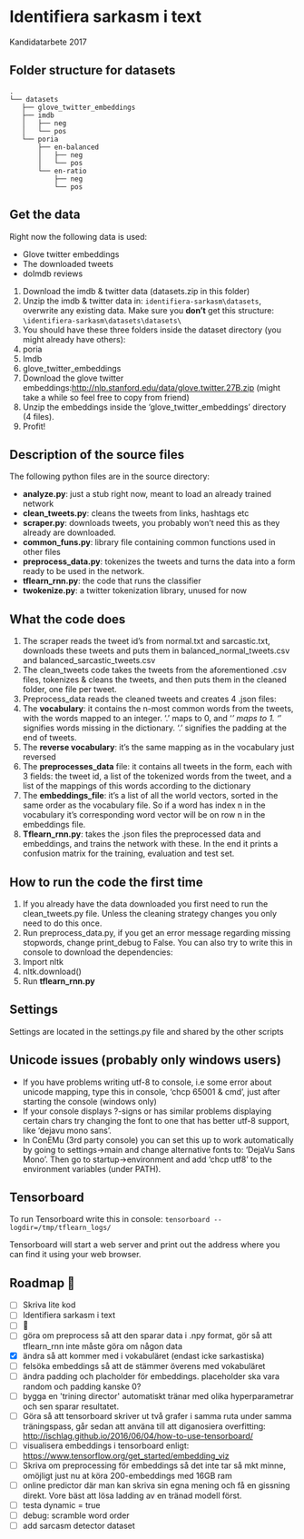 # Identifiera sarkasm i text
Kandidatarbete 2017

## Folder structure for datasets
```
.
└── datasets
   ├── glove_twitter_embeddings
   ├── imdb
   │   ├── neg
   │   └── pos
   └── poria
       ├── en-balanced
       │   ├── neg
       │   └── pos
       └── en-ratio
           ├── neg
           └── pos
```

## Get the data

Right now the following data is used:
- Glove twitter embeddings
- The downloaded tweets
- doImdb reviews


1. Download the imdb & twitter data (datasets.zip in this folder)
2. Unzip the imdb & twitter data in: `identifiera-sarkasm\datasets`, overwrite any existing data. Make sure you **don’t** get this structure: `\identifiera-sarkasm\datasets\datasets\`
3. You should have these three folders inside the dataset directory (you might already have others):
  1. poria
  2. Imdb
  3. glove_twitter_embeddings
4. Download the glove twitter embeddings:http://nlp.stanford.edu/data/glove.twitter.27B.zip (might take a while so feel free to copy from friend)
5. Unzip the embeddings inside the ‘glove_twitter_embeddings’ directory (4 files).
6. Profit!

## Description of the source files
The following python files are in the source directory:

* **analyze.py**: just a stub right now, meant to load an already trained network
* **clean_tweets.py**: cleans the tweets from links, hashtags etc
* **scraper.py**: downloads tweets, you probably won’t need this as they already are downloaded.
* **common_funs.py**: library file containing common functions used in other files
* **preprocess_data.py**: tokenizes the tweets and turns the data into a form ready to be used in the network.
* **tflearn_rnn.py**: the code that runs the classifier
* **twokenize.py**: a twitter tokenization library, unused for now
## What the code does

1. The scraper reads the tweet id’s from normal.txt and sarcastic.txt, downloads these tweets and puts them in balanced_normal_tweets.csv and balanced_sarcastic_tweets.csv
2. The clean_tweets code takes the tweets from the aforementioned .csv files, tokenizes & cleans the tweets, and then puts them in the cleaned folder, one file per tweet.
3. Preprocess_data reads the cleaned tweets and creates 4 .json files:
  1. The **vocabulary**: it contains the n-most common words from the tweets, with the words mapped to an integer. ‘.’ maps to 0, and ‘_’ maps to 1. ‘_’ signifies words missing in the dictionary. ‘.’ signifies the padding at the end of tweets.
  2. The **reverse vocabulary**: it’s the same mapping as in the vocabulary just reversed
  3. The **preprocesses_data** file: it contains all tweets in the form, each with 3 fields: the tweet id, a list of the tokenized words from the tweet, and a list of the mappings of this words according to the dictionary
  4. The **embeddings_file**: it’s a list of all the world vectors, sorted in the same order as the vocabulary file. So if a word has index n in the vocabulary it’s corresponding word vector will be on row n in the embeddings file.
4. **Tflearn_rnn.py**: takes the .json files the preprocessed data and embeddings, and trains the network with these. In the end it prints a confusion matrix for the training, evaluation and test set.

## How to run the code the first time
1. If you already have the data downloaded you first need to run the clean_tweets.py file. Unless the cleaning strategy changes you only need to do this once.
2. Run preprocess_data.py, if you get an error message regarding missing stopwords, change print_debug to False. You can also try to write this in console to download the dependencies:
  1. Import nltk
  2. nltk.download()
3. Run **tflearn_rnn.py**

## Settings
Settings are located in the settings.py file and shared by the other scripts

## Unicode issues (probably only windows users)
* If you have problems writing utf-8 to console, i.e some error about unicode mapping, type this in console, ‘chcp 65001 & cmd’, just after starting the console (windows only)
* If your console displays ?-signs or has similar problems displaying certain chars try changing the font to one that has better utf-8 support, like ‘dejavu mono sans’.
* In ConEMu (3rd party console) you can set this up to work automatically by going to settings->main and change alternative fonts to: ‘DejaVu Sans Mono’. Then go to startup->environment and add ‘chcp utf8’ to the environment variables (under PATH).

## Tensorboard
To run Tensorboard write this in console: `tensorboard --logdir=/tmp/tflearn_logs/`

Tensorboard will start a web server and print out the address where you can find it using your web browser.

## Roadmap 🚞
- [ ] Skriva lite kod
- [ ] Identifiera sarkasm i text
- [ ] 🍺
- [ ] göra om preprocess så att den sparar data i .npy format, gör så att 
        tflearn_rnn inte måste göra om någon data
- [x] ändra så att <hashtag> kommer med i vokabuläret (endast icke sarkastiska) 
- [ ] felsöka embeddings så att de stämmer överens med vokabuläret 
- [ ] ändra padding och placholder för embeddings. placeholder ska vara 
        random och padding kanske 0?
- [ ] bygga en 'trining director' automatiskt tränar med olika hyperparametrar
        och sen sparar resultatet.
- [ ] Göra så att tensorboard skriver ut två grafer i samma ruta under samma
        träningspass, går sedan att använa till att diganosiera overfitting:
          http://ischlag.github.io/2016/06/04/how-to-use-tensorboard/
- [ ] visualisera embeddings i tensorboard enligt: 
        https://www.tensorflow.org/get_started/embedding_viz
- [ ] Skriva om preprocessing för embeddings så det inte tar så mkt minne,
        omöjligt just nu at köra 200-embeddings med 16GB ram
- [ ] online predictor där man kan skriva sin egna mening och få en gissning 
        direkt. Vore bäst att lösa ladding av en tränad modell först.
- [ ] testa dynamic = true
- [ ] debug: scramble word order
- [ ] add sarcasm detector dataset